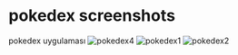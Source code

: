 # pokedex screenshots
pokedex uygulaması
![pokedex4](https://user-images.githubusercontent.com/83313115/118339978-1e31e000-b523-11eb-8498-c64d55d1bbfd.jpeg)
![pokedex1](https://user-images.githubusercontent.com/83313115/118339980-20943a00-b523-11eb-96e6-c0ed7ed3ca30.jpeg)
![pokedex2](https://user-images.githubusercontent.com/83313115/118339982-21c56700-b523-11eb-8f0b-9251c0e02976.jpeg)
